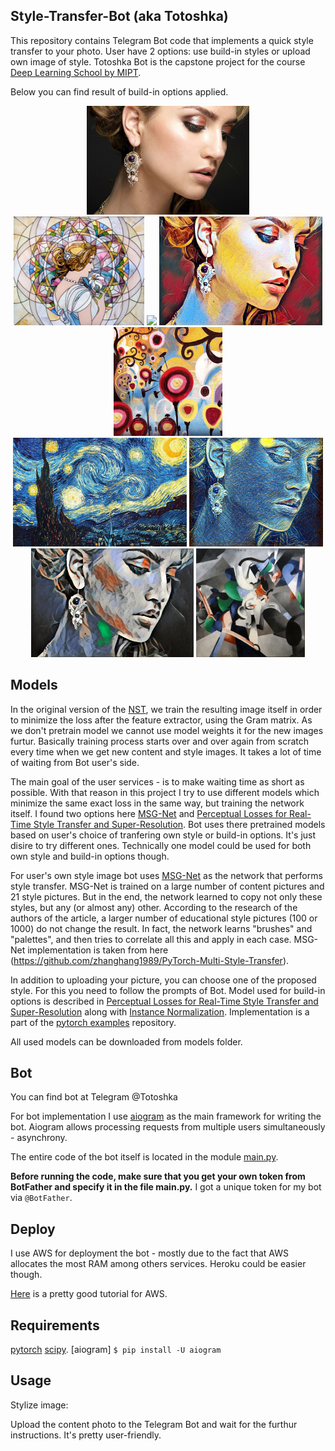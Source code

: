 ## Style-Transfer-Bot (aka Totoshka) 

This repository contains Telegram Bot code that implements a quick style transfer to your photo.
User have 2 options: use build-in styles or upload own image of style.
Totoshka Bot is the capstone project for the course [Deep Learning School by MIPT](https://en.dlschool.org/).

Below you can find result of build-in options applied.

<div align='center'>
  <img src='images/content-images/content.jpg' height="174px">        
</div>

<div align='center'>
  <img src='images/style-images/mosaic.jpg' height="174px">
  <img src='images/output-images/reslut-mosaic.jpg' height="174px">
  <img src='images/output-images/result-candy.jpg' height="174px">
  <img src='images/style-images/candy.jpg' height="174px">
  <br>
  <img src='images/style-images/starry-night.jpg' height="174px">
  <img src='images/output-images/result-starry-night.jpg' height="174px">
  <img src='images/output-images/result-udnie.jpg' height="174px">
  <img src='images/style-images/udnie.jpg' height="174px">
</div>




## Models

In the original version of the [NST](), we train the resulting image itself in order to minimize the loss after the feature extractor, using the Gram matrix. As we don't pretrain model we cannot use model weights it for the new images furtur. Basically training process starts over and over again from scratch every time when we get new content and style images. It takes a lot of time of waiting from Bot user's side. 

The main goal of the user services - is to make waiting time as short as possible. With that reason in this project I try to use different models which minimize the same exact loss in the same way, but training the network itself. I found two options here [MSG-Net](https://arxiv.org/pdf/1703.06953.pdf) and [Perceptual Losses for Real-Time Style Transfer and Super-Resolution](https://arxiv.org/abs/1603.08155). Bot uses there pretrained models based on user's choice of tranfering own style or build-in options. It's just disire to try different ones. Technically one model could be used for both own style and build-in options though.

For user's own style image bot uses [MSG-Net](https://arxiv.org/pdf/1703.06953.pdf) as the network that performs style transfer.
MSG-Net is trained on a large number of content pictures and 21 style pictures. But in the end, the network learned to copy not only these styles, but any (or almost any) other. According to the research of the authors of the article, a larger number of educational style pictures (100 or 1000) do not change the result. In fact, the network learns "brushes" and "palettes", and then tries to correlate all this and apply in each case. MSG-Net implementation is taken from here (https://github.com/zhanghang1989/PyTorch-Multi-Style-Transfer).

In addition to uploading your picture, you can choose one of the proposed style. For this you need to follow the prompts of Bot.
Model used for build-in options is described in [Perceptual Losses for Real-Time Style Transfer and Super-Resolution](https://arxiv.org/abs/1603.08155) along with [Instance Normalization](https://arxiv.org/pdf/1607.08022.pdf). Implementation is a part of the [pytorch examples](https://github.com/pytorch/examples/tree/master/fast_neural_style) repository. 

All used models can be downloaded from models folder.



## Bot

You can find bot at Telegram @Totoshka 

For bot implementation I use [aiogram](https://docs.aiogram.dev/en/latest/index.html) as the main framework for writing the bot.
Aiogram allows processing requests from multiple users simultaneously - asynchrony.

The entire code of the bot itself is located in the module [main.py](https://github.com/t0efL/Style-Transfer-Telegram-Bot/blob/master/main.py).

**Before running the code, make sure that you get your own token from BotFather and specify it in the file main.py.**
I got a unique token for my bot via `@BotFather`.



## Deploy

I use AWS for deployment the bot - mostly due to the fact that AWS allocates the most RAM among others services. Heroku could be easier though.

[Here](https://github.com/hse-aml/natural-language-processing/blob/master/AWS-tutorial.md) is a pretty good tutorial for AWS.



## Requirements

[pytorch](http://pytorch.org/)
[scipy](https://www.scipy.org). 
[aiogram] `$ pip install -U aiogram`



## Usage
Stylize image:

Upload the content photo to the Telegram Bot and wait for the furthur instructions. It's pretty user-friendly.



